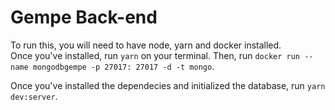 # Gempe Back-end


To run this, you will need to have node, yarn and docker installed.
</br>
Once you've installed, run ``` yarn ``` on your terminal. Then, run ```docker run --name mongodbgempe -p 27017: 27017 -d -t mongo```.

Once you've installed the dependecies and initialized the database, run ``` yarn dev:server ```.